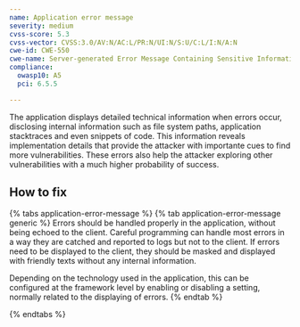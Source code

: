 ```yaml
---
name: Application error message
severity: medium
cvss-score: 5.3
cvss-vector: CVSS:3.0/AV:N/AC:L/PR:N/UI:N/S:U/C:L/I:N/A:N
cwe-id: CWE-550
cwe-name: Server-generated Error Message Containing Sensitive Information
compliance:
  owasp10: A5
  pci: 6.5.5

---            
```


The application displays detailed technical information when errors occur, disclosing internal information such as file system paths, application stacktraces and even snippets of code. This information reveals implementation details that provide the attacker with importante cues to find more vulnerabilities.
These errors also help the attacker exploring other vulnerabilities with a much higher probability of success.

## How to fix

{% tabs application-error-message %}
{% tab application-error-message generic %}
Errors should be handled properly in the application, without being echoed to the client. Careful programming can handle most errors in a way they are catched and reported to logs but not to the client. If errors need to be displayed to the client, they should be masked and displayed with friendly texts without any internal information.

Depending on the technology used in the application, this can be configured at the framework level by enabling or disabling a setting, normally related to the displaying of errors. 
{% endtab %}

{% endtabs %}
